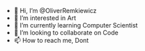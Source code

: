 - 👋 Hi, I’m @OliverRemkiewicz
- 👀 I’m interested in Art
- 🌱 I’m currently learning Computer Scientist
- 💞️ I’m looking to collaborate on Code
- 📫 How to reach me, Dont

<!---
OliverRemkiewicz/OliverRemkiewicz is a ✨ special ✨ repository because its `README.md` (this file) appears on your GitHub profile.
You can click the Preview link to take a look at your changes.
--->

